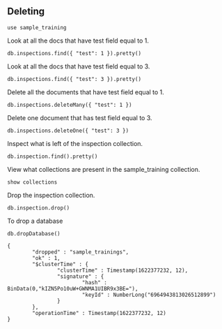 ## Deleting
```
use sample_training
```
Look at all the docs that have test field equal to 1.
```
db.inspections.find({ "test": 1 }).pretty()
``` 
Look at all the docs that have test field equal to 3.
```
db.inspections.find({ "test": 3 }).pretty()
``` 
Delete all the documents that have test field equal to 1.
```
db.inspections.deleteMany({ "test": 1 })
``` 
Delete one document that has test field equal to 3.
```
db.inspections.deleteOne({ "test": 3 })
``` 
Inspect what is left of the inspection collection.
```
db.inspection.find().pretty()
``` 
View what collections are present in the sample_training collection.
```
show collections
``` 
Drop the inspection collection.
```
db.inspection.drop()
```

To drop a database

```
db.dropDatabase()
```
```
{
        "dropped" : "sample_trainings",
        "ok" : 1,
        "$clusterTime" : {
                "clusterTime" : Timestamp(1622377232, 12),
                "signature" : {
                        "hash" : BinData(0,"kIZN5Po10uW+GWNMA1UIBR9x3BE="),
                        "keyId" : NumberLong("6964943813026512899")
                }
        },
        "operationTime" : Timestamp(1622377232, 12)
}
```
